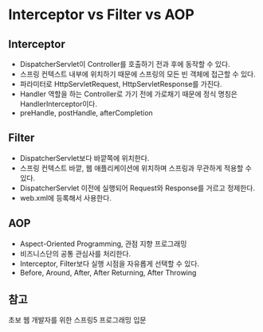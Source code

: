 # Interceptor vs Filter vs AOP

## Interceptor
- DispatcherServlet이 Controller를 호출하기 전과 후에 동작할 수 있다. 
- 스프링 컨텍스트 내부에 위치하기 때문에 스프링의 모든 빈 객체에 접근할 수 있다. 
- 파라미터로 HttpServletRequest, HttpServletResponse를 가진다. 
- Handler 역할을 하는 Controller로 가기 전에 가로채기 때문에 정식 명칭은 HandlerInterceptor이다. 
- preHandle, postHandle, afterCompletion

## Filter
- DispatcherServlet보다 바깥쪽에 위치한다. 
- 스프링 컨텍스트 바깥, 웹 애플리케이션에 위치하며 스프링과 무관하게 적용할 수 있다.
- DispatcherServlet 이전에 실행되어 Request와 Response를 거르고 정제한다. 
- web.xml에 등록해서 사용한다. 

## AOP
- Aspect-Oriented Programming, 관점 지향 프로그래밍 
- 비즈니스단의 공통 관심사를 처리한다. 
- Interceptor, Filter보다 실행 시점을 자유롭게 선택할 수 있다. 
- Before, Around, After, After Returning, After Throwing

## 참고
초보 웹 개발자를 위한 스프링5 프로그래밍 입문  
